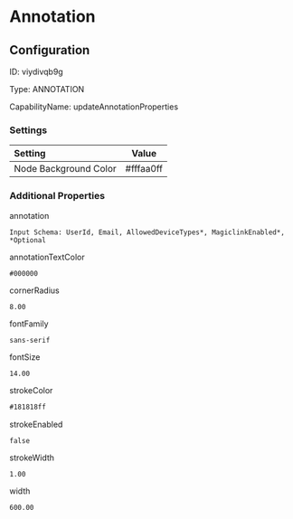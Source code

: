 # Annotation
## Configuration
ID:  viydivqb9g

Type: ANNOTATION 

CapabilityName: updateAnnotationProperties

### Settings
| Setting | Value  |
| :------------------------ | ---------------------------------------- |
| Node Background Color | #fffaa0ff | 






### Additional Properties
annotation
```string 
Input Schema: UserId, Email, AllowedDeviceTypes*, MagiclinkEnabled*, *Optional
```


annotationTextColor
```html 
#000000
```


cornerRadius
```float64 
8.00
```


fontFamily
```string 
sans-serif
```


fontSize
```float64 
14.00
```


strokeColor
```html 
#181818ff
```


strokeEnabled
```bool 
false
```


strokeWidth
```float64 
1.00
```


width
```float64 
600.00
```




